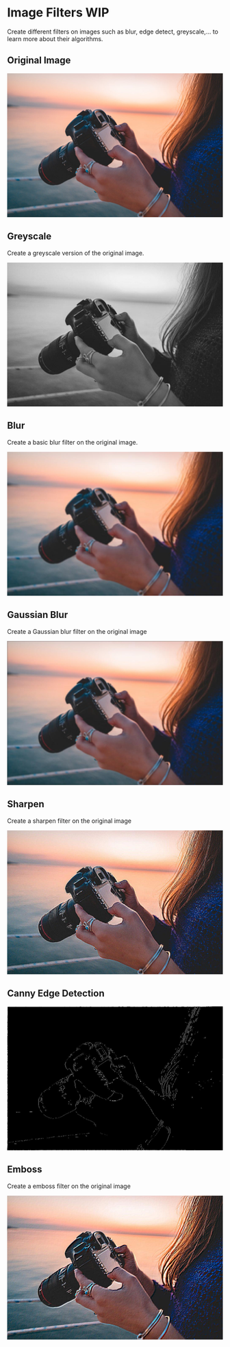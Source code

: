 # Image Filters WIP

Create different filters on images such as blur, edge detect, greyscale,... to learn more about their algorithms.

## Original Image

![Original Image](./assets/original.jpg)

## Greyscale

Create a greyscale version of the original image.

![Greyscale Image](./assets/greyscale.jpg)

## Blur

Create a basic blur filter on the original image.

![Blur Image](./assets/blur.jpg)

## Gaussian Blur

Create a Gaussian blur filter on the original image

![Gaussian Blur Image](./assets/gaussian.jpg)

## Sharpen

Create a sharpen filter on the original image

![Sharpen Image](./assets/sharpen.jpg)

## Canny Edge Detection

![Canny Edge Detection](./assets/canny.jpg)

## Emboss

Create a emboss filter on the original image

![Emboss Filter Image](./assets/emboss.jpg)